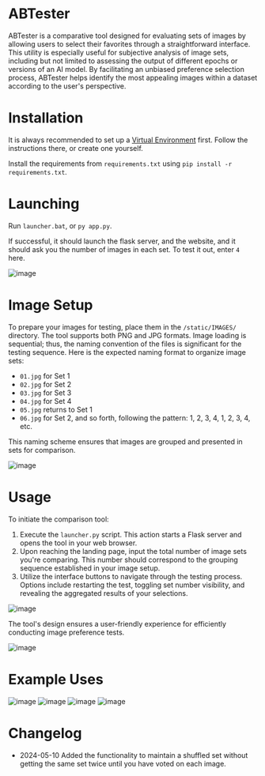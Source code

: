 # ABTester
ABTester is a comparative tool designed for evaluating sets of images by allowing users to select their favorites through a straightforward interface. This utility is especially useful for subjective analysis of image sets, including but not limited to assessing the output of different epochs or versions of an AI model. By facilitating an unbiased preference selection process, ABTester helps identify the most appealing images within a dataset according to the user's perspective.

# Installation
It is always recommended to set up a [Virtual Environment](https://github.com/MNeMoNiCuZ/venv_create) first. Follow the instructions there, or create one yourself.

Install the requirements from `requirements.txt` using `pip install -r requirements.txt`.

# Launching
Run `launcher.bat`, or `py app.py`.

If successful, it should launch the flask server, and the website, and it should ask you the number of images in each set. To test it out, enter `4` here.

![image](https://github.com/MNeMoNiCuZ/ABTester/assets/60541708/388538c3-8b7b-43d7-92fa-88adbc722676)


# Image Setup
To prepare your images for testing, place them in the `/static/IMAGES/` directory. The tool supports both PNG and JPG formats. Image loading is sequential; thus, the naming convention of the files is significant for the testing sequence. Here is the expected naming format to organize image sets:

- `01.jpg` for Set 1
- `02.jpg` for Set 2
- `03.jpg` for Set 3
- `04.jpg` for Set 4
- `05.jpg` returns to Set 1
- `06.jpg` for Set 2, and so forth, following the pattern: 1, 2, 3, 4, 1, 2, 3, 4, etc.

This naming scheme ensures that images are grouped and presented in sets for comparison.

![image](https://github.com/MNeMoNiCuZ/ABTester/assets/60541708/60663171-a86b-4416-af4b-b8f94abd945e)

# Usage
To initiate the comparison tool:

1. Execute the `launcher.py` script. This action starts a Flask server and opens the tool in your web browser.
2. Upon reaching the landing page, input the total number of image sets you're comparing. This number should correspond to the grouping sequence established in your image setup.
3. Utilize the interface buttons to navigate through the testing process. Options include restarting the test, toggling set number visibility, and revealing the aggregated results of your selections.

![image](https://github.com/MNeMoNiCuZ/ABTester/assets/60541708/e8a91261-1746-4610-af2b-ffda5d1708c8)

The tool's design ensures a user-friendly experience for efficiently conducting image preference tests.

![image](https://github.com/MNeMoNiCuZ/ABTester/assets/60541708/1a3661ac-e022-4467-879f-cc6b3fc00151)

# Example Uses
![image](https://github.com/MNeMoNiCuZ/ABTester/assets/60541708/847b3b08-f723-49e6-a036-eab9c18d4d7b)
![image](https://github.com/MNeMoNiCuZ/ABTester/assets/60541708/2bb9eb42-e0f8-426e-87dd-13cf50a8c0a4)
![image](https://github.com/MNeMoNiCuZ/ABTester/assets/60541708/2e7842ab-6e56-40c4-8934-7c1825814d9b)
![image](https://github.com/MNeMoNiCuZ/ABTester/assets/60541708/fdf86ed3-c551-4b53-93b7-43d24c45a2be)

# Changelog
- 2024-05-10 Added the functionality to maintain a shuffled set without getting the same set twice until you have voted on each image.
